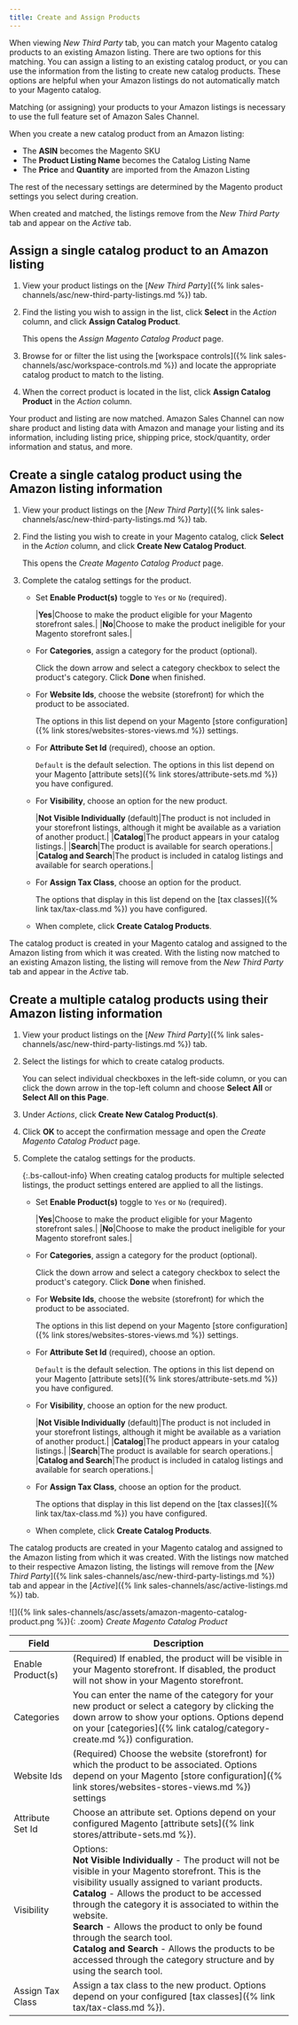 ```yaml
---
title: Create and Assign Products
---
```



When viewing _New Third Party_ tab, you can match your Magento catalog products to an existing Amazon listing. There are two options for this matching. You can assign a listing to an existing catalog product, or you can use the information from the listing to create new catalog products. These options are helpful when your Amazon listings do not automatically match to your Magento catalog.

Matching (or assigning) your products to your Amazon listings is necessary to use the full feature set of Amazon Sales Channel.

When you create a new catalog product from an Amazon listing:

- The **ASIN** becomes the Magento SKU
- The **Product Listing Name** becomes the Catalog Listing Name
- The **Price** and **Quantity** are imported from the Amazon Listing

The rest of the necessary settings are determined by the Magento product settings you select during creation.

When created and matched, the listings remove from the _New Third Party_ tab and appear on the _Active_ tab.

## Assign a single catalog product to an Amazon listing

1. View your product listings on the [_New Third Party_]({% link sales-channels/asc/new-third-party-listings.md %}) tab.

1. Find the listing you wish to assign in the list, click **Select** in the _Action_ column, and click **Assign Catalog Product**.

   This opens the _Assign Magento Catalog Product_ page.

1. Browse for or filter the list using the [workspace controls]({% link sales-channels/asc/workspace-controls.md %}) and locate the appropriate catalog product to match to the listing.

1. When the correct product is located in the list, click **Assign Catalog Product** in the _Action_ column.

Your product and listing are now matched. Amazon Sales Channel can now share product and listing data with Amazon and manage your listing and its information, including listing price, shipping price, stock/quantity, order information and status, and more.

## Create a single catalog product using the Amazon listing information

1. View your product listings on the [_New Third Party_]({% link sales-channels/asc/new-third-party-listings.md %}) tab.

1. Find the listing you wish to create in your Magento catalog, click **Select** in the _Action_ column, and click **Create New Catalog Product**.

   This opens the _Create Magento Catalog Product_ page.

1. Complete the catalog settings for the product.

   - Set **Enable Product(s)** toggle to `Yes` or `No` (required).

      |**Yes**|Choose to make the product eligible for your Magento storefront sales.|
      |**No**|Choose to make the product ineligible for your Magento storefront sales.|

   - For **Categories**, assign a category for the product (optional).

      Click the down arrow and select a category checkbox to select the product's category. Click **Done** when finished.

   - For **Website Ids**, choose the website (storefront) for which the product to be associated.

      The options in this list depend on your Magento [store configuration]({% link stores/websites-stores-views.md %}) settings.

   - For **Attribute Set Id** (required), choose an option.

      `Default` is the default selection. The options in this list depend on your Magento [attribute sets]({% link stores/attribute-sets.md %}) you have configured.

   - For **Visibility**, choose an option for the new product.

      |**Not Visible Individually** (default)|The product is not included in your storefront listings, although it might be available as a variation of another product.|
      |**Catalog**|The product appears in your catalog listings.|
      |**Search**|The product is available for search operations.|
      |**Catalog and Search**|The product is included in catalog listings and available for search operations.|

   - For **Assign Tax Class**, choose an option for the product.

      The options that display in this list depend on the [tax classes]({% link tax/tax-class.md %}) you have configured.

   - When complete, click **Create Catalog Products**.

The catalog product is created in your Magento catalog and assigned to the Amazon listing from which it was created. With the listing now matched to an existing Amazon listing, the listing will remove from the _New Third Party_ tab and appear in the _Active_ tab.

## Create a multiple catalog products using their Amazon listing information

1. View your product listings on the [_New Third Party_]({% link sales-channels/asc/new-third-party-listings.md %}) tab.

1. Select the listings for which to create catalog products.

     You can select individual checkboxes in the left-side column, or you can click the down arrow in the top-left column and choose **Select All** or **Select All on this Page**.

1. Under _Actions_, click **Create New Catalog Product(s)**.

1. Click **OK** to accept the confirmation message and open the _Create Magento Catalog Product_ page.

1. Complete the catalog settings for the products.

   {:.bs-callout-info}
   When creating catalog products for multiple selected listings, the product settings entered are applied to all the listings.

   - Set **Enable Product(s)** toggle to `Yes` or `No` (required).

      |**Yes**|Choose to make the product eligible for your Magento storefront sales.|
      |**No**|Choose to make the product ineligible for your Magento storefront sales.|

   - For **Categories**, assign a category for the product (optional).

      Click the down arrow and select a category checkbox to select the product's category. Click **Done** when finished.

   - For **Website Ids**, choose the website (storefront) for which the product to be associated.

      The options in this list depend on your Magento [store configuration]({% link stores/websites-stores-views.md %}) settings.

   - For **Attribute Set Id** (required), choose an option.

      `Default` is the default selection. The options in this list depend on your Magento [attribute sets]({% link stores/attribute-sets.md %}) you have configured.

   - For **Visibility**, choose an option for the new product.

      |**Not Visible Individually** (default)|The product is not included in your storefront listings, although it might be available as a variation of another product.|
      |**Catalog**|The product appears in your catalog listings.|
      |**Search**|The product is available for search operations.|
      |**Catalog and Search**|The product is included in catalog listings and available for search operations.|

   - For **Assign Tax Class**, choose an option for the product.

      The options that display in this list depend on the [tax classes]({% link tax/tax-class.md %}) you have configured.

   - When complete, click **Create Catalog Products**.

The catalog products are created in your Magento catalog and assigned to the Amazon listing from which it was created. With the listings now matched to their respective Amazon listing, the listings will remove from the [_New Third Party_]({% link sales-channels/asc/new-third-party-listings.md %}) tab and appear in the [_Active_]({% link sales-channels/asc/active-listings.md %}) tab.

![]({% link sales-channels/asc/assets/amazon-magento-catalog-product.png %}){: .zoom}
_Create Magento Catalog Product_

|Field|Description|
|--- |--- |
|Enable Product(s)|(Required) If enabled, the product will be visible in your Magento storefront. If disabled, the product will not show in your Magento storefront.|
|Categories|You can enter the name of the category for your new product or select a category by clicking the down arrow to show your options. Options depend on your [categories]({% link catalog/category-create.md %}) configuration.|
|Website Ids|(Required) Choose the website (storefront) for which the product to be associated. Options depend on your Magento [store configuration]({% link stores/websites-stores-views.md %}) settings|
|Attribute Set Id|Choose an attribute set. Options depend on your configured Magento [attribute sets]({% link stores/attribute-sets.md %}).|
|Visibility|Options:<br/>**Not Visible Individually** - The product will not be visible in your Magento storefront. This is the visibility usually assigned to variant products.<br/>**Catalog** - Allows the product to be accessed through the category it is associated to within the website.<br/>**Search** - Allows the product to only be found through the search tool.<br/>**Catalog and Search** - Allows the products to be accessed through the category structure and by using the search tool.|
|Assign Tax Class|Assign a tax class to the new product. Options depend on your configured [tax classes]({% link tax/tax-class.md %}).|
